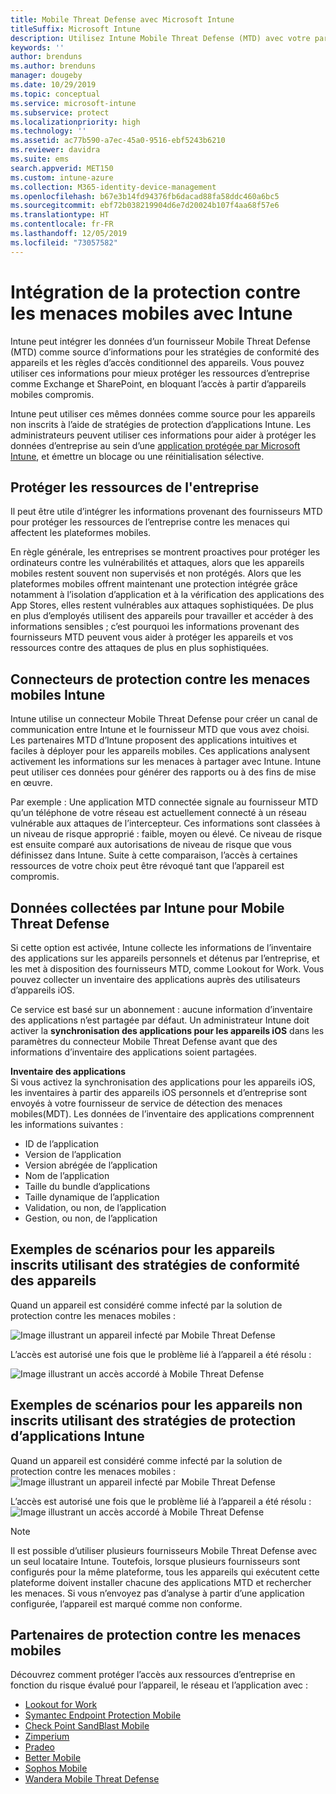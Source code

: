 ```yaml
---
title: Mobile Threat Defense avec Microsoft Intune
titleSuffix: Microsoft Intune
description: Utilisez Intune Mobile Threat Defense (MTD) avec votre partenaire Mobile Threat Defense pour protéger l’accès aux ressources d’entreprise en fonction des risques des appareils.
keywords: ''
author: brenduns
ms.author: brenduns
manager: dougeby
ms.date: 10/29/2019
ms.topic: conceptual
ms.service: microsoft-intune
ms.subservice: protect
ms.localizationpriority: high
ms.technology: ''
ms.assetid: ac77b590-a7ec-45a0-9516-ebf5243b6210
ms.reviewer: davidra
ms.suite: ems
search.appverid: MET150
ms.custom: intune-azure
ms.collection: M365-identity-device-management
ms.openlocfilehash: b67e3b14fd94376fb6dacad88fa58ddc460a6bc5
ms.sourcegitcommit: ebf72b038219904d6e7d20024b107f4aa68f57e6
ms.translationtype: HT
ms.contentlocale: fr-FR
ms.lasthandoff: 12/05/2019
ms.locfileid: "73057582"
---
```

# <a name="mobile-threat-defense-integration-with-intune"></a>Intégration de la protection contre les menaces mobiles avec Intune

Intune peut intégrer les données d’un fournisseur Mobile Threat Defense (MTD) comme source d’informations pour les stratégies de conformité des appareils et les règles d’accès conditionnel des appareils. Vous pouvez utiliser ces informations pour mieux protéger les ressources d’entreprise comme Exchange et SharePoint, en bloquant l’accès à partir d’appareils mobiles compromis.

Intune peut utiliser ces mêmes données comme source pour les appareils non inscrits à l’aide de stratégies de protection d’applications Intune. Les administrateurs peuvent utiliser ces informations pour aider à protéger les données d’entreprise au sein d’une [application protégée par Microsoft Intune](~/apps/apps-supported-intune-apps.md), et émettre un blocage ou une réinitialisation sélective.

## <a name="protect-corporate-resources"></a>Protéger les ressources de l'entreprise

Il peut être utile d’intégrer les informations provenant des fournisseurs MTD pour protéger les ressources de l’entreprise contre les menaces qui affectent les plateformes mobiles.  

En règle générale, les entreprises se montrent proactives pour protéger les ordinateurs contre les vulnérabilités et attaques, alors que les appareils mobiles restent souvent non supervisés et non protégés. Alors que les plateformes mobiles offrent maintenant une protection intégrée grâce notamment à l’isolation d’application et à la vérification des applications des App Stores, elles restent vulnérables aux attaques sophistiquées. De plus en plus d’employés utilisent des appareils pour travailler et accéder à des informations sensibles ; c’est pourquoi les informations provenant des fournisseurs MTD peuvent vous aider à protéger les appareils et vos ressources contre des attaques de plus en plus sophistiquées.

## <a name="intune-mobile-threat-defense-connectors"></a>Connecteurs de protection contre les menaces mobiles Intune

Intune utilise un connecteur Mobile Threat Defense pour créer un canal de communication entre Intune et le fournisseur MTD que vous avez choisi. Les partenaires MTD d’Intune proposent des applications intuitives et faciles à déployer pour les appareils mobiles. Ces applications analysent activement les informations sur les menaces à partager avec Intune. Intune peut utiliser ces données pour générer des rapports ou à des fins de mise en œuvre.

Par exemple : Une application MTD connectée signale au fournisseur MTD qu’un téléphone de votre réseau est actuellement connecté à un réseau vulnérable aux attaques de l’intercepteur. Ces informations sont classées à un niveau de risque approprié : faible, moyen ou élevé. Ce niveau de risque est ensuite comparé aux autorisations de niveau de risque que vous définissez dans Intune. Suite à cette comparaison, l’accès à certaines ressources de votre choix peut être révoqué tant que l’appareil est compromis.

## <a name="data-that-intune-collects-for-mobile-threat-defense"></a>Données collectées par Intune pour Mobile Threat Defense

Si cette option est activée, Intune collecte les informations de l’inventaire des applications sur les appareils personnels et détenus par l’entreprise, et les met à disposition des fournisseurs MTD, comme Lookout for Work. Vous pouvez collecter un inventaire des applications auprès des utilisateurs d’appareils iOS.

Ce service est basé sur un abonnement : aucune information d’inventaire des applications n’est partagée par défaut. Un administrateur Intune doit activer la **synchronisation des applications pour les appareils iOS** dans les paramètres du connecteur Mobile Threat Defense avant que des informations d’inventaire des applications soient partagées.

**Inventaire des applications**  
Si vous activez la synchronisation des applications pour les appareils iOS, les inventaires à partir des appareils iOS personnels et d’entreprise sont envoyés à votre fournisseur de service de détection des menaces mobiles(MDT). Les données de l’inventaire des applications comprennent les informations suivantes :

- ID de l’application
- Version de l’application
- Version abrégée de l’application
- Nom de l’application
- Taille du bundle d’applications
- Taille dynamique de l’application
- Validation, ou non, de l’application
- Gestion, ou non, de l’application

## <a name="sample-scenarios-for-enrolled-devices-using-device-compliance-policies"></a>Exemples de scénarios pour les appareils inscrits utilisant des stratégies de conformité des appareils

Quand un appareil est considéré comme infecté par la solution de protection contre les menaces mobiles :

![Image illustrant un appareil infecté par Mobile Threat Defense](./media/mobile-threat-defense/MTD-image-1.png)

L’accès est autorisé une fois que le problème lié à l’appareil a été résolu :

![Image illustrant un accès accordé à Mobile Threat Defense](./media/mobile-threat-defense/MTD-image-2.png)

## <a name="sample-scenarios-for-unenrolled-devices-using-intune-app-protection-policies"></a>Exemples de scénarios pour les appareils non inscrits utilisant des stratégies de protection d’applications Intune

Quand un appareil est considéré comme infecté par la solution de protection contre les menaces mobiles :<br>
![Image illustrant un appareil infecté par Mobile Threat Defense](./media/mobile-threat-defense/MTD-image-3.png)

L’accès est autorisé une fois que le problème lié à l’appareil a été résolu :<br>
![Image illustrant un accès accordé à Mobile Threat Defense](./media/mobile-threat-defense/MTD-image-4.png)

> [!NOTE]
> Il est possible d’utiliser plusieurs fournisseurs Mobile Threat Defense avec un seul locataire Intune. Toutefois, lorsque plusieurs fournisseurs sont configurés pour la même plateforme, tous les appareils qui exécutent cette plateforme doivent installer chacune des applications MTD et rechercher les menaces. Si vous n’envoyez pas d’analyse à partir d’une application configurée, l’appareil est marqué comme non conforme. 

## <a name="mobile-threat-defense-partners"></a>Partenaires de protection contre les menaces mobiles

Découvrez comment protéger l’accès aux ressources d’entreprise en fonction du risque évalué pour l’appareil, le réseau et l’application avec :

- [Lookout for Work](lookout-mobile-threat-defense-connector.md)
- [Symantec Endpoint Protection Mobile](skycure-mobile-threat-defense-connector.md)
- [Check Point SandBlast Mobile](checkpoint-sandblast-mobile-mobile-threat-defense-connector.md)
- [Zimperium](zimperium-mobile-threat-defense-connector.md)
- [Pradeo](pradeo-mobile-threat-defense-connector.md)
- [Better Mobile](better-mobile-threat-defense-connector.md)
- [Sophos Mobile](sophos-mtd-connector.md)
- [Wandera Mobile Threat Defense](wandera-mtd-connector.md)
